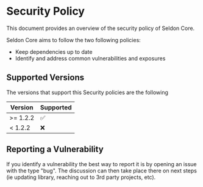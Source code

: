 # Security Policy

This document provides an overview of the security policy of Seldon Core.

Seldon Core aims to follow the two following policies:

* Keep dependencies up to date
* Identify and address common vulnerabilities and exposures 

## Supported Versions

The versions that support this Security policies are the following

| Version  | Supported          |
| -------  | ------------------ |
| >= 1.2.2 | :white_check_mark: |
| < 1.2.2  | :x:                |

## Reporting a Vulnerability

If you identify a vulnerability the best way to report it is by opening an issue with the type "bug". The discussion can then take place there on next steps (ie updating library, reaching out to 3rd party projects, etc).

